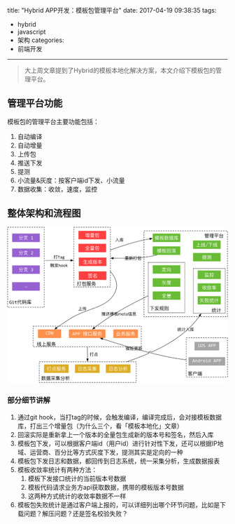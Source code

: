 title: "Hybrid APP开发：模板包管理平台"
date: 2017-04-19 09:38:35
tags:
- hybrid
- javascript
- 架构
categories:
- 前端开发
---

> 大上周文章提到了Hybrid的模板本地化解决方案，本文介绍下模板包的管理平台。

## 管理平台功能
模板包的管理平台主要功能包括：
1. 自动编译
2. 自动增量
3. 上传包
4. 推送下发
5. 提测
6. 小流量&灰度：按客户端id下发、小流量
7. 数据收集：收敛，速度，监控

<!--more-->

## 整体架构和流程图

![](/uploads/2017/04/11.jpg)

### 部分细节讲解

1. 通过git hook，当打tag的时候，会触发编译，编译完成后，会对接模板数据库，打出三个增量包（为什么三个，看「模板本地化」文章）
2. 回滚实际是重新拿上一个版本的全量包生成新的版本号和签名，然后入库
3. 模板包下发，可以根据客户端id（用户id）进行针对性下发，还可以根据IP地域、运营商、百分比等方式灰度下发，提测其实是定向的一种
4. 模板包下发日志和数据，都回传到日志系统，统一采集分析，生成数据报表
5. 模板收敛率统计有两种方法：
    1. 模板下发接口统计的当前版本号数据
    2. 模板代码请求业务方api获取数据，携带的模板版本号数据
    3. 这两种方式统计的收敛率数据不一样
6. 模板包失败统计是通过客户端上报的，可以详细列出哪个环节问题，比如是下载问题？解压问题？还是签名校验失败？